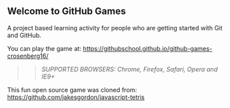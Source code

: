 ## Welcome to GitHub Games

A project based learning activity for people who are getting started with Git and GitHub.

You can play the game at: https://githubschool.github.io/github-games-crosenberg16/

>> _*SUPPORTED BROWSERS*: Chrome, Firefox, Safari, Opera and IE9+_

This fun open source game was cloned from: https://github.com/jakesgordon/javascript-tetris

